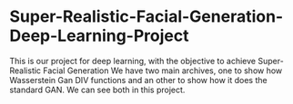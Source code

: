 # Super-Realistic-Facial-Generation-Deep-Learning-Project
This is our project for deep learning, with the objective to achieve Super-Realistic Facial Generation
We have two main archives, one to show how Wasserstein Gan DIV functions and an other to show how it does the standard GAN. We can see both in this project.
